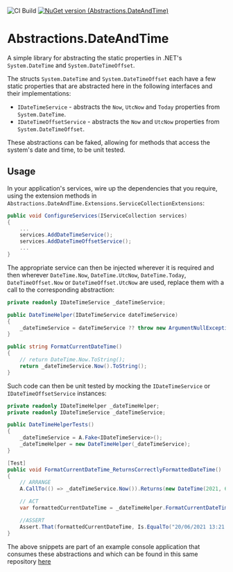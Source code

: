 ![CI Build](https://github.com/MJB222398/Abstractions.DateAndTime/actions/workflows/ci.yml/badge.svg)
[![NuGet version (Abstractions.DateAndTime)](https://img.shields.io/nuget/v/Abstractions.DateAndTime.svg)](https://www.nuget.org/packages/Abstractions.DateAndTime)

# Abstractions.DateAndTime
A simple library for abstracting the static properties in .NET's `System.DateTime` and `System.DateTimeOffset`.

The structs `System.DateTime` and `System.DateTimeOffset` each have a few static properties that are abstracted here in the following interfaces and their implementations:

- `IDateTimeService` - abstracts the `Now`, `UtcNow` and `Today` properties from `System.DateTime`.
- `IDateTimeOffsetService` - abstracts the `Now` and `UtcNow` properties from `System.DateTimeOffset`.

These abstractions can be faked, allowing for methods that access the system's date and time, to be unit tested. 

## Usage

In your application's services, wire up the dependencies that you require, using the extension methods in `Abstractions.DateAndTime.Extensions.ServiceCollectionExtensions`:

```csharp
public void ConfigureServices(IServiceCollection services)
{
    ...
    services.AddDateTimeService();
    services.AddDateTimeOffsetService();
    ...
}
```

The appropriate service can then be injected wherever it is required and then wherever `DateTime.Now`, `DateTime.UtcNow`, `DateTime.Today`, `DateTimeOffset.Now` or `DateTimeOffset.UtcNow` are used, replace them with a call to the corresponding abstraction:

```csharp
private readonly IDateTimeService _dateTimeService;

public DateTimeHelper(IDateTimeService dateTimeService)
{
    _dateTimeService = dateTimeService ?? throw new ArgumentNullException(nameof(dateTimeService));
}

public string FormatCurrentDateTime()
{
    // return DateTime.Now.ToString();
    return _dateTimeService.Now().ToString();
}
```

Such code can then be unit tested by mocking the `IDateTimeService` or `IDateTimeOffsetService` instances:

```csharp
private readonly IDateTimeHelper _dateTimeHelper;
private readonly IDateTimeService _dateTimeService;

public DateTimeHelperTests()
{
    _dateTimeService = A.Fake<IDateTimeService>();
    _dateTimeHelper = new DateTimeHelper(_dateTimeService);
}

[Test]
public void FormatCurrentDateTime_ReturnsCorrectlyFormattedDateTime()
{
    // ARRANGE
    A.CallTo(() => _dateTimeService.Now()).Returns(new DateTime(2021, 6, 20, 13, 21, 04));

    // ACT
    var formattedCurrentDateTime = _dateTimeHelper.FormatCurrentDateTime();

    //ASSERT
    Assert.That(formattedCurrentDateTime, Is.EqualTo("20/06/2021 13:21:04"));
}
```

The above snippets are part of an example console application that consumes these abstractions and which can be found in this same repository [here](https://github.com/MJB222398/Abstractions.DateAndTime/tree/main/Abstractions.DateAndTime.ExampleApp)
